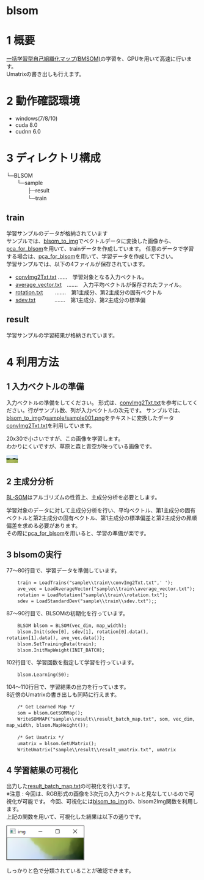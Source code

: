 # blsom

# 1 概要
[一括学習型自己組織化マップ(BMSOM)](http://bioinfo.ie.niigata-u.ac.jp/?SOM%E3%81%A8%E3%81%AF#oed7b8fd)の学習を、GPUを用いて高速に行います。<br>
Umatrixの書き出しも行えます。

# 2 動作確認環境
 - windows(7/8/10)
 - cuda 8.0
 - cudnn 6.0
# 3 ディレクトリ構成
└─BLSOM<br>
　　└─sample<br>
　　　　├─result<br>
　　　　└─train<br>

## train<br>
  学習サンプルのデータが格納されています<br>
  サンプルでは、[blsom_to_img](https://github.com/toefuVox/blsom_to_img)でベクトルデータに変換した画像から、[pca_for_blsom](https://github.com/toefuVox/pca_for_blsom)を用いて、trainデータを作成しています。
  任意のデータで学習する場合は、[pca_for_blsom](https://github.com/toefuVox/pca_for_blsom)を用いて、学習データを作成して下さい。<br>
 学習サンプルでは、以下の4ファイルが保存されています。

- [convImg2Txt.txt](BLSOM/sample/train/convImg2Txt.txt) ......　学習対象となる入力ベクトル。
- [average_vector.txt](BOSOM/sample/../../BLSOM/sample/train/average_vector.txt)　.......　入力平均ベクトルが保存されたファイル。
- [rotation.txt](BOSOM/sample/../../BLSOM/sample/train/rotation.txt) 　　.......　第1主成分、第2主成分の固有ベクトル
- [sdev.txt](BOSOM/sample/../../BLSOM/sample/train/sdev.txt)　　 　 .......　第1主成分、第2主成分の標準偏


## result<br>
  学習サンプルの学習結果が格納されています。

# 4 利用方法
## 1 入力ベクトルの準備
入力ベクトルの準備をしてください。
形式は、[convImg2Txt.txt](BLSOM/sample/train/convImg2Txt.txt)を参考にしてください。行がサンプル数、列が入力ベクトルの次元です。
サンプルでは、[blsom_to_img](https://github.com/toefuVox/blsom_to_img)の[sample/sample001.png](https://github.com/toefuVox/blsom_to_img/blob/master/sample/convImg2Text/sample001.png)をテキストに変換したデータ[convImg2Txt.txt](https://github.com/toefuVox/blsom_to_img/blob/master/sample/convImg2Text/convImg2Txt.txt)を利用しています。

20x30で小さいですが、この画像を学習します。<br>
わかりにくいですが、草原と森と青空が映っている画像です。

![入力画像](media/sample001.png)

## 2 主成分分析
[BL-SOM](http://bioinfo.ie.niigata-u.ac.jp/?SOM%E3%81%A8%E3%81%AF)はアルゴリズムの性質上、主成分分析を必要とします。<br>

学習対象のデータに対して主成分分析を行い、平均ベクトル、第1主成分の固有ベクトルと第2主成分の固有ベクトル、第1主成分の標準偏差と第2主成分の昇順偏差を求める必要があります。<br>
その際に[pca_for_blsom](https://github.com/toefuVox/pca_for_blsom)を用いると、学習の準備が楽です。

## 3 blsomの実行
77～80行目で、学習データを準備しています。

~~~
	train = LoadTrains("sample\\train\\convImg2Txt.txt",' ');
	ave_vec = LoadAverageVector("sample\\train\\average_vector.txt");
	rotation = LoadRotation("sample\\train\\rotation.txt");
	sdev = LoadStandardDev("sample\\train\\sdev.txt");;
~~~

87～90行目で、BLSOMの初期化を行っています。
~~~
    BLSOM blsom = BLSOM(vec_dim, map_width);
	blsom.Init(sdev[0], sdev[1], rotation[0].data(), rotation[1].data(), ave_vec.data());
	blsom.SetTrainingData(train);
	blsom.InitMapWeight(INIT_BATCH);
~~~

102行目で、学習回数を指定して学習を行っています。
~~~
	blsom.Learning(50);
~~~

104～110行目で、学習結果の出力を行っています。<br>
8近傍のUmatrixの書き出しも同時に行えます。
~~~
    /* Get Learned Map */
	som = blsom.GetSOMMap();
	WriteSOMMAP("sample\\result\\result_batch_map.txt", som, vec_dim, map_width, blsom.MapHeight());

	/* Get Umatrix */
	umatrix = blsom.GetUMatrix();
	WriteUmatrix("sample\\result\\result_umatrix.txt", umatrix
~~~

## 4 学習結果の可視化
出力した[result_batch_map.txt](BLSOM/sample/result/result_batch_map.txt)の可視化を行います。<br>
※注意 : 今回は、RGB形式の画像を3次元の入力ベクトルと見なしているので可視化が可能です。
今回、可視化には[blsom_to_img](https://github.com/toefuVox/blsom_to_img)の、blsom2Img関数を利用します。
<br>上記の関数を用いて、可視化した結果は以下の通りです。

![学習可視化](media/result001.png)

しっかりと色で分類されていることが確認できます。
